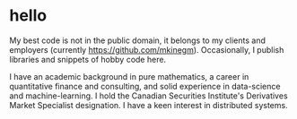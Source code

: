 # hello

My best code is not in the public domain, it belongs to my clients and employers (currently https://github.com/mkinegm). Occasionally, I publish libraries and snippets of hobby code here.

I have an academic background in pure mathematics, a career in quantitative finance and consulting, and solid experience in data-science and machine-learning. I hold the Canadian Securities Institute's Derivatives Market Specialist designation. I have a keen interest in distributed systems. 
